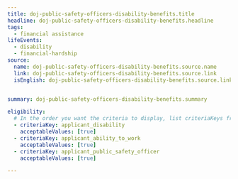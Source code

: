 ```yaml
---
title: doj-public-safety-officers-disability-benefits.title
headline: doj-public-safety-officers-disability-benefits.headline
tags:
  - financial assistance
lifeEvents:
  - disability
  - financial-hardship
source:
  name: doj-public-safety-officers-disability-benefits.source.name
  link: doj-public-safety-officers-disability-benefits.source.link
  isEnglish: doj-public-safety-officers-disability-benefits.source.linkIsEnglish


summary: doj-public-safety-officers-disability-benefits.summary

eligibility:
  # In the order you want the criteria to display, list criteriaKeys from the csv here, each followed by a comma-separated list of which values indicate eligibility for that criteria. Wrap individual values in quotes if they have inner commas.
  - criteriaKey: applicant_disability
    acceptableValues: [true]
  - criteriaKey: applicant_ability_to_work
    acceptableValues: [true]
  - criteriaKey: applicant_public_safety_officer
    acceptableValues: [true]

---
```

